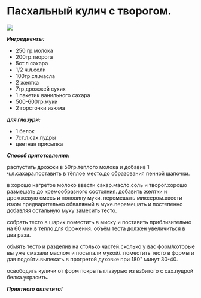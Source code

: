 # Пасхальный кулич с творогом.
![](/images/Kulinar/Bread/kulich.jpg)

***Ингредиенты:***

- 250 гр.молока
- 200гр.творога
- 5ст.л сахара
- 1/2 ч.л.соли
- 100гр.сл.масла
- 2 желтка
- 7гр.дрожжей сухих
- 1 пакетик ванильного сахара
- 500-600гр.муки
- 2 горсточки изюма

***для глазури:***

- 1 белок
- 7ст.л.сах.пудры
- цветная присыпка

***Способ приготовления:***

распустить дрожжи в 50гр.теплого молока и добавив 1 ч.л.сахара.поставить в тёплое место.до образования пенной шапочки.

в хорошо нагретое молоко ввести сахар.масло.соль и творог.хорошо размешать до кремообразного состояния. добавить желтки
и дрожжевую смесь и половину муки. перемешать миксером.ввести изюм предварительно обваляный в муке.перемешать и
постепенно добавляя остальную муку замесить тесто.

собрать тесто в шарик.поместить в миску и поставить приблизительно на 60 мин.в тепло для брожения.
объём теста должен увеличиться в два раза.

обмять тесто и разделив на столько частей.сколько у вас форм/которые вы уже смазали маслом и посыпали мукой/.
поместить тесто в формы и дав подойти.выпекать в прогретой духовке при 180" минут 30-40.

освободить куличи от форм покрыть глазурью из взбитого с сах.пудрой белка.украсить.

***Приятного аппетита!***

